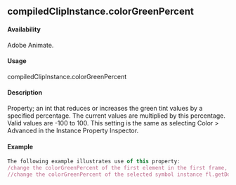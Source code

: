## compiledClipInstance.colorGreenPercent

#### Availability

Adobe Animate.

#### Usage

compiledClipInstance.colorGreenPercent

#### Description

Property; an int that reduces or increases the green tint values by a specified percentage. The current values are multiplied by this percentage. Valid values are -100 to 100.
This setting is the same as selecting Color > Advanced in the Instance Property Inspector.

#### Example

```javascript
The following example illustrates use of this property:
/change the colorGreenPercent of the first element in the first frame, top layer fl.getDocumentDOM().getTimeline().layers[0].frames[0].elements[0].colorGreenPercent = 100;
//change the colorGreenPercent of the selected symbol instance fl.getDocumentDOM().selection[0].colorGreenPercent = 80;

```